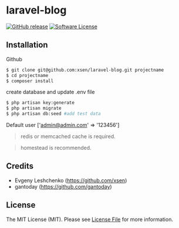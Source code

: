 # laravel-blog

[![GitHub release](https://img.shields.io/github/release/xsen/laravel-blog.svg?style=flat-square)](https://github.com/xsen/laravel-blog/releases)
[![Software License](https://img.shields.io/badge/license-MIT-brightgreen.svg?style=flat-square)](LICENSE.md)



## Installation

Github 
``` bash
$ git clone git@github.com:xsen/laravel-blog.git projectname
$ cd projectname
$ composer install
```
create database and update .env file

``` bash
$ php artisan key:generate
$ php artisan migrate
$ php artisan db:seed #add test data

```

Default user ['admin@admin.com' => '123456']  

>redis or memcached cache is required.

>homestead is recommended.


## Credits

- Evgeny Leshchenko (https://github.com/xsen)
- gantoday (https://github.com/gantoday)

## License

The MIT License (MIT). Please see [License File](LICENSE.md) for more information.